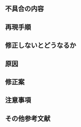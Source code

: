 ## 不具合の内容
<!-- 例: フォントが見にくい、スタイルが崩れているなど -->

## 再現手順
<!-- 例: スマートフォン閲覧時 -->

## 修正しないとどうなるか
<!-- 例: 見栄えが悪い -->

## 原因
<!-- 例: カード型レイアウトのCSS　-->

## 修正案
<!-- 例: 折り返しやカードサイズに関するCSS修正 -->

## 注意事項
<!-- 例: PC閲覧時にも影響が出る恐れがあるのでChromeのデベロッパーツールで確認 -->

## その他参考文献
<!-- 例: Qiitaやteratailなど -->


